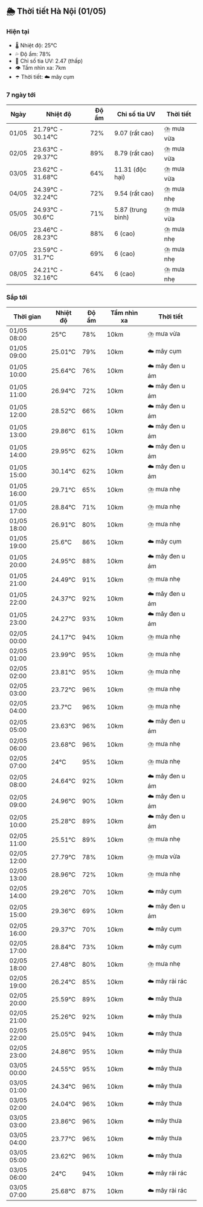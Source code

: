 ## 🌦️ Thời tiết Hà Nội (01/05)

### Hiện tại

- 🌡️ Nhiệt độ: 25℃
- 💦 Độ ẩm: 78%
- 🌟 Chỉ số tia UV: 2.47 (thấp)
- 👁️ Tầm nhìn xa: 7km
- ☂️ Thời tiết: ☁️ mây cụm

### 7 ngày tới

| Ngày | Nhiệt độ | Độ ẩm | Chỉ số tia UV | Thời tiết |
| --- | --- | --- | --- | --- |
| 01/05 | 21.79℃ - 30.14℃ | 72% | 9.07 (rất cao) | ⛈️ mưa vừa |
| 02/05 | 23.63℃ - 29.37℃ | 89% | 8.79 (rất cao) | ⛈️ mưa vừa |
| 03/05 | 23.62℃ - 31.68℃ | 64% | 11.31 (độc hại) | ⛈️ mưa vừa |
| 04/05 | 24.39℃ - 32.24℃ | 72% | 9.54 (rất cao) | ⛈️ mưa nhẹ |
| 05/05 | 24.93℃ - 30.6℃ | 71% | 5.87 (trung bình) | ⛈️ mưa vừa |
| 06/05 | 23.46℃ - 28.23℃ | 88% | 6 (cao) | ⛈️ mưa nhẹ |
| 07/05 | 23.59℃ - 31.7℃ | 69% | 6 (cao) | ⛈️ mưa nhẹ |
| 08/05 | 24.21℃ - 32.16℃ | 64% | 6 (cao) | ⛈️ mưa nhẹ |

### Sắp tới

| Thời gian | Nhiệt độ | Độ ẩm | Tầm nhìn xa | Thời tiết |
| --- | --- | --- | --- | --- |
| 01/05 08:00 | 25℃ | 78% | 10km | ⛈️ mưa vừa |
| 01/05 09:00 | 25.01℃ | 79% | 10km | ☁️ mây cụm |
| 01/05 10:00 | 25.64℃ | 76% | 10km | ☁️ mây đen u ám |
| 01/05 11:00 | 26.94℃ | 72% | 10km | ☁️ mây đen u ám |
| 01/05 12:00 | 28.52℃ | 66% | 10km | ☁️ mây đen u ám |
| 01/05 13:00 | 29.86℃ | 61% | 10km | ☁️ mây đen u ám |
| 01/05 14:00 | 29.95℃ | 62% | 10km | ☁️ mây đen u ám |
| 01/05 15:00 | 30.14℃ | 62% | 10km | ☁️ mây đen u ám |
| 01/05 16:00 | 29.71℃ | 65% | 10km | ⛈️ mưa nhẹ |
| 01/05 17:00 | 28.84℃ | 71% | 10km | ⛈️ mưa nhẹ |
| 01/05 18:00 | 26.91℃ | 80% | 10km | ⛈️ mưa nhẹ |
| 01/05 19:00 | 25.6℃ | 86% | 10km | ☁️ mây cụm |
| 01/05 20:00 | 24.95℃ | 88% | 10km | ☁️ mây đen u ám |
| 01/05 21:00 | 24.49℃ | 91% | 10km | ⛈️ mưa nhẹ |
| 01/05 22:00 | 24.37℃ | 92% | 10km | ☁️ mây đen u ám |
| 01/05 23:00 | 24.27℃ | 93% | 10km | ☁️ mây đen u ám |
| 02/05 00:00 | 24.17℃ | 94% | 10km | ⛈️ mưa nhẹ |
| 02/05 01:00 | 23.99℃ | 95% | 10km | ⛈️ mưa nhẹ |
| 02/05 02:00 | 23.81℃ | 95% | 10km | ⛈️ mưa nhẹ |
| 02/05 03:00 | 23.72℃ | 96% | 10km | ⛈️ mưa nhẹ |
| 02/05 04:00 | 23.7℃ | 96% | 10km | ⛈️ mưa nhẹ |
| 02/05 05:00 | 23.63℃ | 96% | 10km | ☁️ mây đen u ám |
| 02/05 06:00 | 23.68℃ | 96% | 10km | ⛈️ mưa nhẹ |
| 02/05 07:00 | 24℃ | 95% | 10km | ⛈️ mưa nhẹ |
| 02/05 08:00 | 24.64℃ | 92% | 10km | ☁️ mây đen u ám |
| 02/05 09:00 | 24.96℃ | 90% | 10km | ☁️ mây đen u ám |
| 02/05 10:00 | 25.28℃ | 89% | 10km | ☁️ mây đen u ám |
| 02/05 11:00 | 25.51℃ | 89% | 10km | ⛈️ mưa nhẹ |
| 02/05 12:00 | 27.79℃ | 78% | 10km | ⛈️ mưa vừa |
| 02/05 13:00 | 28.96℃ | 72% | 10km | ⛈️ mưa nhẹ |
| 02/05 14:00 | 29.26℃ | 70% | 10km | ☁️ mây cụm |
| 02/05 15:00 | 29.36℃ | 69% | 10km | ☁️ mây đen u ám |
| 02/05 16:00 | 29.37℃ | 70% | 10km | ☁️ mây cụm |
| 02/05 17:00 | 28.84℃ | 73% | 10km | ☁️ mây cụm |
| 02/05 18:00 | 27.48℃ | 80% | 10km | ⛈️ mưa nhẹ |
| 02/05 19:00 | 26.24℃ | 85% | 10km | ☁️ mây rải rác |
| 02/05 20:00 | 25.59℃ | 89% | 10km | ☁️ mây thưa |
| 02/05 21:00 | 25.26℃ | 92% | 10km | ☁️ mây thưa |
| 02/05 22:00 | 25.05℃ | 94% | 10km | ☁️ mây thưa |
| 02/05 23:00 | 24.86℃ | 95% | 10km | ☁️ mây thưa |
| 03/05 00:00 | 24.55℃ | 95% | 10km | ☁️ mây thưa |
| 03/05 01:00 | 24.34℃ | 96% | 10km | ☁️ mây thưa |
| 03/05 02:00 | 24.04℃ | 96% | 10km | ☁️ mây thưa |
| 03/05 03:00 | 23.86℃ | 96% | 10km | ☁️ mây thưa |
| 03/05 04:00 | 23.77℃ | 96% | 10km | ☁️ mây thưa |
| 03/05 05:00 | 23.62℃ | 96% | 10km | ☁️ mây thưa |
| 03/05 06:00 | 24℃ | 94% | 10km | ☁️ mây rải rác |
| 03/05 07:00 | 25.68℃ | 87% | 10km | ☁️ mây rải rác |
